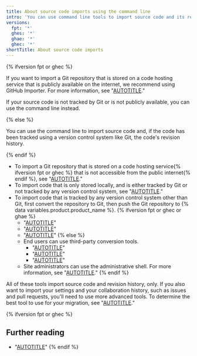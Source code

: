 ```yaml
---
title: About source code imports using the command line
intro: 'You can use command line tools to import source code and its revision history to {% data variables.product.product_name %}.'
versions:
  fpt: '*'
  ghes: '*'
  ghae: '*'
  ghec: '*'
shortTitle: About source code imports
---
```



{% ifversion fpt or ghec %}

If you want to import a Git repository that is stored on a code hosting service that is publicly available on the internet, we recommend using GitHub Importer. For more information, see "[AUTOTITLE](/migrations/importing-source-code/using-github-importer)."

If your source code is not tracked by Git or is not publicly available, you can use the command line instead.

{% else %}

You can use the command line to import source code and, if the code has been tracked using a version control system like Git, the code's revision history.

{% endif %}

- To import a Git repository that is stored on a code hosting service{% ifversion fpt or ghec %} that is not accessible from the public internet{% endif %}, see "[AUTOTITLE](/migrations/importing-source-code/using-the-command-line-to-import-source-code/importing-an-external-git-repository-using-the-command-line)."
- To import code that is only stored locally, and is either tracked by Git or not tracked by any version control system, see "[AUTOTITLE](/migrations/importing-source-code/using-the-command-line-to-import-source-code/adding-locally-hosted-code-to-github)."
- To import code that is tracked by any version control system other than Git, first convert the repository to Git, then push the Git repository to {% data variables.product.product_name %}.
{% ifversion fpt or ghec or ghae %}
  - "[AUTOTITLE](/migrations/importing-source-code/using-the-command-line-to-import-source-code/importing-a-subversion-repository)"
  - "[AUTOTITLE](/migrations/importing-source-code/using-the-command-line-to-import-source-code/importing-a-mercurial-repository)"
  - "[AUTOTITLE](/migrations/importing-source-code/using-the-command-line-to-import-source-code/importing-a-team-foundation-version-control-repository)"
{% else %}
  - End users can use third-party conversion tools.
    - "[AUTOTITLE](/migrations/importing-source-code/using-the-command-line-to-import-source-code/importing-a-subversion-repository)"
    - "[AUTOTITLE](/migrations/importing-source-code/using-the-command-line-to-import-source-code/importing-a-mercurial-repository)"
    - "[AUTOTITLE](/migrations/importing-source-code/using-the-command-line-to-import-source-code/importing-a-team-foundation-version-control-repository)"
  - Site administrators can use the administrative shell. For more information, see "[AUTOTITLE](/migrations/importing-source-code/using-the-command-line-to-import-source-code/importing-from-other-version-control-systems-with-the-administrative-shell)."
{% endif %}

All of these tools import source code and revision history, only. If you also want to import your settings and your collaboration history, such as issues and pull requests, you'll need to use more advanced tools. To determine the best tool to use for your migration, see "[AUTOTITLE](/migrations/overview/planning-your-migration-to-github)."

{% ifversion fpt or ghec %}

## Further reading

- "[AUTOTITLE](/get-started/using-git/troubleshooting-the-2-gb-push-limit)"
{% endif %}
